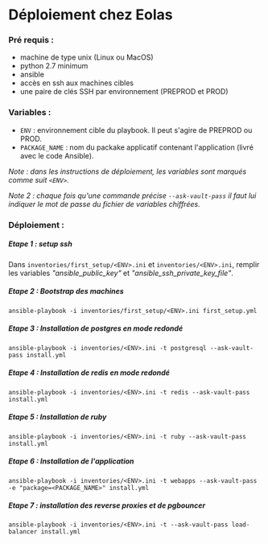 # Déploiement chez Eolas

### Pré requis :
  - machine de type unix (Linux ou MacOS)
  - python 2.7 minimum
  - ansible
  - accès en ssh aux machines cibles
  - une paire de clés SSH par environnement (PREPROD et PROD)

### Variables :
  - `ENV` : environnement cible du playbook. Il peut s'agire de PREPROD ou PROD.
  - `PACKAGE_NAME` : nom du packake applicatif contenant l'application (livré avec le code Ansible).

_Note : dans les instructions de déploiement, les variables sont marqués comme suit `<ENV>`._

_Note 2 : chaque fois qu'une commande précise `--ask-vault-pass` il faut lui indiquer le mot de passe du fichier de variables chiffrées._

### Déploiement :

##### Etape 1 : setup ssh
Dans `inventories/first_setup/<ENV>.ini` et `inventories/<ENV>.ini`, remplir les variables _"ansible_public_key"_ et _"ansible_ssh_private_key_file"_.

##### Etape 2 : Bootstrap des machines

`ansible-playbook -i inventories/first_setup/<ENV>.ini first_setup.yml`

##### Etape 3 : Installation de postgres en mode redondé

`ansible-playbook -i inventories/<ENV>.ini -t postgresql --ask-vault-pass install.yml`

##### Etape 4 : Installation de redis en mode redondé
`ansible-playbook -i inventories/<ENV>.ini -t redis --ask-vault-pass install.yml`

##### Etape 5 : Installation de ruby
`ansible-playbook -i inventories/<ENV>.ini -t ruby --ask-vault-pass install.yml`

##### Etape 6 : Installation de l'application
`ansible-playbook -i inventories/<ENV>.ini -t webapps --ask-vault-pass -e "package=<PACKAGE_NAME>" install.yml`

##### Etape 7 : installation des reverse proxies et de pgbouncer
`ansible-playbook -i inventories/<ENV>.ini -t --ask-vault-pass load-balancer install.yml`
